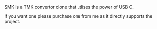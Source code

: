 SMK is a TMK convertor clone that utlises the power of USB C.

If you want one please purchase one from me as it directly supports the project.


